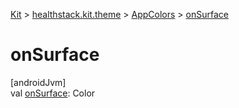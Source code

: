 
[Kit](../../../kit.html) > [healthstack.kit.theme](../index.html) > [AppColors](index.html) > [onSurface](on-surface.html)



# onSurface



[androidJvm]\
val [onSurface](on-surface.html): Color




